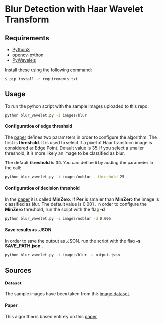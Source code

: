 # Blur Detection with Haar Wavelet Transform


## Requirements
* [Python3](https://www.python.org/)
* [opencv-python](https://pypi.python.org/pypi/opencv-python)
* [PyWavelets](https://pywavelets.readthedocs.io/en/latest/)

Install these using the following command:

```bash
$ pip install -r requirements.txt
```

## Usage

To run the python script with the sample images uploaded to this repo.
```bash
python blur_wavelet.py -i images/blur
```

#### Configuration of edge threshold

The [paper](http://tonghanghang.org/pdfs/icme04_blur.pdf) defines two parameters in order to configure the algorithm. The first is **threshold**. It is used to select if a pixel of Haar transform image is considered as Edge Point. Default value is 35. If you select a smaller threshold, it is more likely an image to be classified as blur.

The default **threshold** is 35. You can define it by adding the parameter in the call:
```bash
python blur_wavelet.py -i images/noblur --threshold 25
```

#### Configuration of decision threshold

In the [paper](http://tonghanghang.org/pdfs/icme04_blur.pdf) it is called **MinZero**. If **Per** is smaller than **MinZero** the image is classified as blur. The default value is 0.001 .
In order to configure the **MinZero** threshold, run the script with the flag **-d**

```bash
python blur_wavelet.py -i images/noblur -d 0.005
```

#### Save results as .JSON

In order to save the output as .JSON, run the script with the flag **-s SAVE_PATH.json** . 

```bash
python blur_wavelet.py -i images/blur -s output.json
```

## Sources

#### Dataset
The sample images have been taken from this [image dataset](https://mklab.iti.gr/results/certh-image-blur-dataset/).


#### Paper

This algorithm is based entirely on this [paper](http://tonghanghang.org/pdfs/icme04_blur.pdf)
